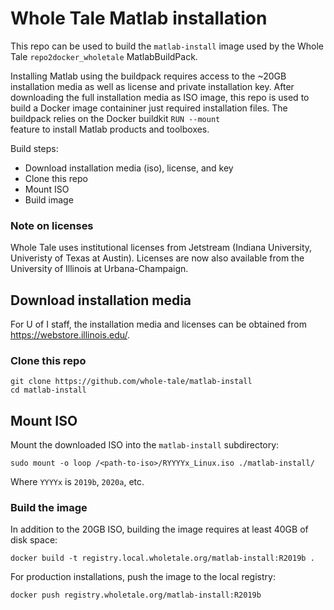 # Whole Tale Matlab installation

This repo can be used to build the `matlab-install` image used
by the Whole Tale `repo2docker_wholetale` MatlabBuildPack.

Installing Matlab using the buildpack requires access to the ~20GB
installation media as well as license and private installation key.
After downloading the full installation media as ISO image, this repo
is used to build a Docker image containiner just required installation
files.  The buildpack relies on the Docker buildkit `RUN --mount`  
feature to install Matlab products and toolboxes.

Build steps:
* Download installation media (iso), license, and key 
* Clone this repo
* Mount ISO
* Build image

### Note on licenses

Whole Tale uses institutional licenses from Jetstream (Indiana University,
Univeristy of Texas at Austin). Licenses are now also available from 
the University of Illinois at Urbana-Champaign.

## Download installation media

For U of I staff, the installation media  and licenses can be obtained
from https://webstore.illinois.edu/.

### Clone this repo

```
git clone https://github.com/whole-tale/matlab-install
cd matlab-install
```

## Mount ISO

Mount the downloaded ISO into the `matlab-install` subdirectory:

```
sudo mount -o loop /<path-to-iso>/RYYYYx_Linux.iso ./matlab-install/
```

Where `YYYYx` is `2019b`, `2020a`, etc.

### Build the image

In addition to the 20GB ISO, building the image requires at least 40GB
of disk space:

```
docker build -t registry.local.wholetale.org/matlab-install:R2019b .
```

For production installations, push the image to the local registry:
```
docker push registry.wholetale.org/matlab-install:R2019b
```

